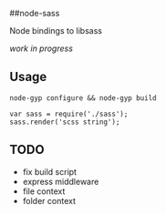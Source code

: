 ##node-sass

Node bindings to libsass

*work in progress*

## Usage

    node-gyp configure && node-gyp build

    var sass = require('./sass');
    sass.render('scss string');

## TODO

* fix build script
* express middleware
* file context
* folder context
